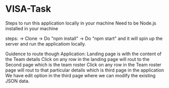 # VISA-Task
Steps to run this application locally in your machine
Need to be Node.js installed in your machine

steps:
-> Clone 
-> Do "npm install"
-> Do "npm start" and it will spin up the server and run the applicatiom locally.

Guidence to route though Application: 
Landing page is with the content of the Team details
Click on any row in the landing page will rout to the Second page which is the team roster
Click on any row in the Team roster page will rout to that particular details which is third page in the application
We have edit option in the third page where we can modify the existing JSON data.
